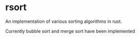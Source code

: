# rsort
An implementation of various sorting algorithms in rust.

Currently bubble sort and merge sort have been implemented
